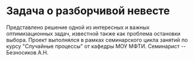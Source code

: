# Задача о разборчивой невесте
Представлено решение одной из интересных и важных оптимизационных задач, известной также как проблема остановки выбора. 
Проект выполнялся в рамках семинарского цикла занятий по курсу "Случайные процессы" от кафедры МОУ МФТИ. Семинарист -- Безносиков А.Н.
